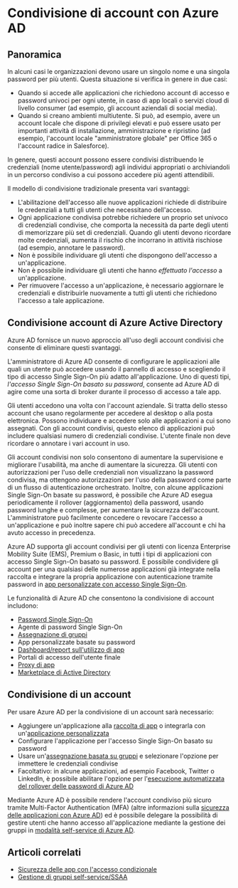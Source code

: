<properties
	pageTitle="Condivisione di account mediante Azure AD | Microsoft Azure"
	description="Descrive come Azure Active Directory consente alle organizzazioni di condividere in modo sicuro gli account per le app locali e i servizi cloud di livello consumer."
	services="active-directory"
	documentationCenter=""
	authors="msStevenPo"
 	manager="stevenpo"
	editor=""/>

 <tags
	ms.service="active-directory"
 	ms.workload="identity"
 	ms.tgt_pltfrm="na"
 	ms.devlang="na"
 	ms.topic="article"
 	ms.date="10/16/2015"  
 	ms.author="stevenpo"/>

# Condivisione di account con Azure AD

## Panoramica
In alcuni casi le organizzazioni devono usare un singolo nome e una singola password per più utenti. Questa situazione si verifica in genere in due casi:

- Quando si accede alle applicazioni che richiedono account di accesso e password univoci per ogni utente, in caso di app locali o servizi cloud di livello consumer (ad esempio, gli account aziendali di social media).
- Quando si creano ambienti multiutente. Si può, ad esempio, avere un account locale che dispone di privilegi elevati e può essere usato per importanti attività di installazione, amministrazione e ripristino (ad esempio, l'account locale "amministratore globale" per Office 365 o l'account radice in Salesforce).

In genere, questi account possono essere condivisi distribuendo le credenziali (nome utente/password) agli individui appropriati o archiviandoli in un percorso condiviso a cui possono accedere più agenti attendibili.

Il modello di condivisione tradizionale presenta vari svantaggi:

- L'abilitazione dell'accesso alle nuove applicazioni richiede di distribuire le credenziali a tutti gli utenti che necessitano dell'accesso.
- Ogni applicazione condivisa potrebbe richiedere un proprio set univoco di credenziali condivise, che comporta la necessità da parte degli utenti di memorizzare più set di credenziali. Quando gli utenti devono ricordare molte credenziali, aumenta il rischio che incorrano in attività rischiose (ad esempio, annotare le password).
- Non è possibile individuare gli utenti che dispongono dell'accesso a un'applicazione.
- Non è possibile individuare gli utenti che hanno *effettuato l'accesso* a un'applicazione.
- Per rimuovere l'accesso a un'applicazione, è necessario aggiornare le credenziali e distribuirle nuovamente a tutti gli utenti che richiedono l'accesso a tale applicazione.

## Condivisione account di Azure Active Directory

Azure AD fornisce un nuovo approccio all'uso degli account condivisi che consente di eliminare questi svantaggi.

L'amministratore di Azure AD consente di configurare le applicazioni alle quali un utente può accedere usando il pannello di accesso e scegliendo il tipo di accesso Single Sign-On più adatto all'applicazione. Uno di questi tipi, *l'accesso Single Sign-On basato su password*, consente ad Azure AD di agire come una sorta di broker durante il processo di accesso a tale app.

Gli utenti accedono una volta con l'account aziendale. Si tratta dello stesso account che usano regolarmente per accedere al desktop o alla posta elettronica. Possono individuare e accedere solo alle applicazioni a cui sono assegnati. Con gli account condivisi, questo elenco di applicazioni può includere qualsiasi numero di credenziali condivise. L'utente finale non deve ricordare o annotare i vari account in uso.

Gli account condivisi non solo consentono di aumentare la supervisione e migliorare l'usabilità, ma anche di aumentare la sicurezza. Gli utenti con autorizzazioni per l'uso delle credenziali non visualizzano la password condivisa, ma ottengono autorizzazioni per l'uso della password come parte di un flusso di autenticazione orchestrato. Inoltre, con alcune applicazioni Single Sign-On basate su password, è possibile che Azure AD esegua periodicamente il rollover (aggiornamento) della password, usando password lunghe e complesse, per aumentare la sicurezza dell'account. L'amministratore può facilmente concedere o revocare l'accesso a un'applicazione e può inoltre sapere chi può accedere all'account e chi ha avuto accesso in precedenza.

Azure AD supporta gli account condivisi per gli utenti con licenza Enterprise Mobility Suite (EMS), Premium o Basic, in tutti i tipi di applicazioni con accesso Single Sign-On basato su password. È possibile condividere gli account per una qualsiasi delle numerose applicazioni già integrate nella raccolta e integrare la propria applicazione con autenticazione tramite password in [app personalizzate con accesso Single Sign-On](active-directory-single-sign-on-newly-acquired-saas-apps.md).

Le funzionalità di Azure AD che consentono la condivisione di account includono:

- [Password Single Sign-On](active-directory-appssoaccess-whatis.md#password-based-single-sign-on)
- Agente di password Single Sign-On
- [Assegnazione di gruppi](active-directory-accessmanagement-self-service-group-management.md)
- App personalizzate basate su password
- [Dashboard/report sull'utilizzo di app](active-directory-passwords-get-insights.md)
- Portali di accesso dell'utente finale
- [Proxy di app](active-directory-application-proxy-get-started.md)
- [Marketplace di Active Directory](http://azure.microsoft.com/marketplace/active-directory/all/)

## Condivisione di un account
Per usare Azure AD per la condivisione di un account sarà necessario:

- Aggiungere un'applicazione alla [raccolta di app](https://azure.microsoft.com/marketplace/active-directory/) o integrarla con un'[applicazione personalizzata](http://blogs.technet.com/b/ad/archive/2015/06/17/bring-your-own-app-with-azure-ad-self-service-saml-configuration-gt-now-in-preview.aspx)
- Configurare l'applicazione per l'accesso Single Sign-On basato su password
- Usare un'[assegnazione basata su gruppi](active-directory-accessmanagement-group-saasapps.md) e selezionare l'opzione per immettere le credenziali condivise
- Facoltativo: in alcune applicazioni, ad esempio Facebook, Twitter o LinkedIn, è possibile abilitare l'opzione per l'[esecuzione automatizzata del rollover delle password di Azure AD](http://blogs.technet.com/b/ad/archive/2015/02/20/azure-ad-automated-password-roll-over-for-facebook-twitter-and-linkedin-now-in-preview.aspx)

Mediante Azure AD è possibile rendere l'account condiviso più sicuro tramite Multi-Factor Authentication (MFA) (altre informazioni sulla [sicurezza delle applicazioni con Azure AD](multi-factor-authentication-get-started.md)) ed è possibile delegare la possibilità di gestire utenti che hanno accesso all'applicazione mediante la gestione dei gruppi in [modalità self-service di Azure AD](active-directory-accessmanagement-self-service-group-management.md).

## Articoli correlati

- [Sicurezza delle app con l'accesso condizionale](active-directory-conditional-access.md)
- [Gestione di gruppi self-service/SSAA](active-directory-accessmanagement-self-service-group-management.md)

<!---HONumber=AcomDC_1217_2015-->